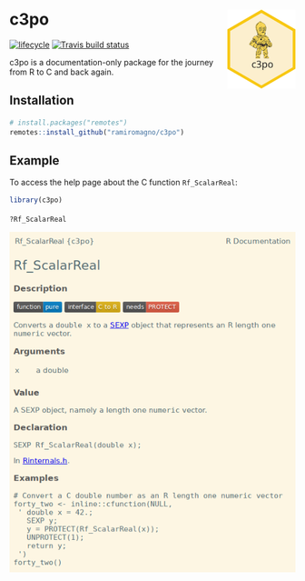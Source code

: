 
<!-- README.md is generated from README.Rmd. Please edit that file -->

# c3po <img src='man/figures/logo.svg' align="right" height="139" />

<!-- badges: start -->

[![lifecycle](https://img.shields.io/badge/lifecycle-experimental-orange.svg)](https://www.tidyverse.org/lifecycle/#experimental)
[![Travis build
status](https://travis-ci.com/ramiromagno/c3po.svg?branch=master)](https://travis-ci.com/ramiromagno/c3po)
<!-- badges: end -->

c3po is a documentation-only package for the journey from R to C and
back again.

## Installation

``` r
# install.packages("remotes")
remotes::install_github("ramiromagno/c3po")
```

## Example

To access the help page about the C function `Rf_ScalarReal`:

``` r
library(c3po)

?Rf_ScalarReal
```

<img src='man/figures/Rf_ScalarReal_help.png' align="left" />

